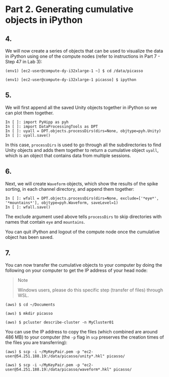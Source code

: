 # Part 2. Generating cumulative objects in iPython

## 4.
We will now create a series of objects that can be used to visualize the data in iPython using one of the compute nodes (refer to instructions in Part 7 - Step 47 in Lab 3):

```shell
(env1) [ec2-user@compute-dy-i32xlarge-1 ~] $ cd /data/picasso

(env1) [ec2-user@compute-dy-i32xlarge-1 picasso] $ ipython
```

## 5.
We will first append all the saved Unity objects together in iPython so we can plot them together. 

```shell
In [ ]: import PyHipp as pyh
In [ ]: import DataProcessingTools as DPT
In [ ]: uyall = DPT.objects.processDirs(dirs=None, objtype=pyh.Unity)
In [ ]: uyall.save()
```

In this case, `processDirs` is used to go through all the subdirectories to find Unity objects and adds them together to return a cumulative object `uyall`, which is an object that contains data from multiple sessions.

## 6.
Next, we will create `Waveform` objects, which show the results of the spike sorting, in each channel directory, and append them together:

```shell
In [ ]: wfall = DPT.objects.processDirs(dirs=None, exclude=['*eye*', '*mountains*'], objtype=pyh.Waveform, saveLevel=1)
In [ ]: wfall.save()
```

The exclude argument used above tells `processDirs` to skip directories with names that contain `eye` and `mountains`. 

You can quit iPython and logout of the compute node once the cumulative object has been saved.

## 7.
You can now transfer the cumulative objects to your computer by doing the following on your computer to get the IP address of your head node:

> <p class="note"> Note
>
> Windows users, please do this specific step (transfer of files) through WSL.

```shell
(aws) $ cd ~/Documents

(aws) $ mkdir picasso

(aws) $ pcluster describe-cluster -n MyCluster01
```

You can use the IP address to copy the files (which combined are around 486 MB) to your computer (the `-p` flag in `scp` preserves the creation times of the files you are transferring):

```shell
(aws) $ scp -i ~/MyKeyPair.pem -p "ec2-user@54.251.188.19:/data/picasso/unity*.hkl" picasso/

(aws) $ scp -i ~/MyKeyPair.pem -p "ec2-user@54.251.188.19:/data/picasso/waveform*.hkl" picasso/
```


